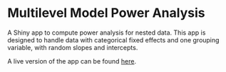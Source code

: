 # Multilevel Model Power Analysis

A Shiny app to compute power analysis for nested data. This app is designed to handle data with categorical fixed effects and one grouping variable, with random slopes and intercepts. 

A live version of the app can be found [here](https://georgiaclay.shinyapps.io/mlm_power_app/).
